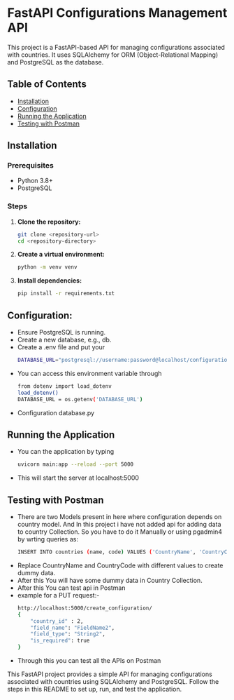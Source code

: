# FastAPI Configurations Management API

This project is a FastAPI-based API for managing configurations associated with countries. It uses SQLAlchemy for ORM (Object-Relational Mapping) and PostgreSQL as the database.

## Table of Contents

- [Installation](#installation)
- [Configuration](#configuration)
- [Running the Application](#running-the-application)
- [Testing with Postman](#testing-with-postman)

## Installation

### Prerequisites

- Python 3.8+
- PostgreSQL

### Steps

1. **Clone the repository:**
   ```sh
   git clone <repository-url>
   cd <repository-directory>
2. **Create a virtual environment:**
    ```sh
    python -m venv venv
3. **Install dependencies:**
    ```sh
    pip install -r requirements.txt
## Configuration:

- Ensure PostgreSQL is running.
- Create a new database, e.g., db.
- Create a .env file and put your 
    ```sh 
    DATABASE_URL="postgresql://username:password@localhost/configurations_db"
- You can access this environment variable through
    ```sh
    from dotenv import load_dotenv
    load_dotenv()
    DATABASE_URL = os.getenv('DATABASE_URL')
- Configuration database.py


## Running the Application

- You can the application by typing 
    ```sh
    uvicorn main:app --reload --port 5000
- This will start the server at localhost:5000

## Testing with Postman

- There are two Models present in here where configuration depends on country model. And In this project i have not added api for adding data to country Collection. So you have to do it Manually or using pgadmin4 by wrting queries as:
    ```sh
    INSERT INTO countries (name, code) VALUES ('CountryName', 'CountryCode');
- Replace CountryName and CountryCode with different values to create dummy data.
- After this You will have some dummy data in Country Collection.
- After this You can test api in Postman
- example for a PUT request:- 
    ```sh
    http://localhost:5000/create_configuration/
    {
        "country_id" : 2,
        "field_name": "FieldName2",
        "field_type": "String2",
        "is_required": true
    }
- Through this you can test all the APIs on Postman

This FastAPI project provides a simple API for managing configurations associated with countries using SQLAlchemy and PostgreSQL. Follow the steps in this README to set up, run, and test the application.